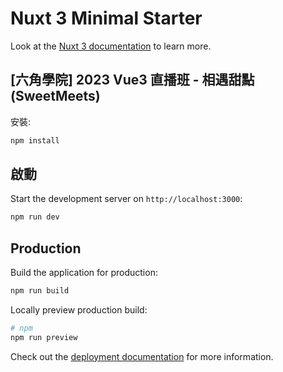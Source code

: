 # Nuxt 3 Minimal Starter

Look at the [Nuxt 3 documentation](https://nuxt.com/docs/getting-started/introduction) to learn more.

## [六角學院] 2023 Vue3 直播班 - 相遇甜點(SweetMeets) 

安裝:
```bash
npm install
```

## 啟動
Start the development server on `http://localhost:3000`:

```bash
npm run dev
```

## Production
Build the application for production:
```bash
npm run build
```

Locally preview production build:
```bash
# npm
npm run preview 
```

Check out the [deployment documentation](https://nuxt.com/docs/getting-started/deployment) for more information.
